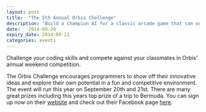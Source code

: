 ```yaml
---
layout: post
title:  "The 5th Annual Orbis Challenge"
description: "Build a champion AI for a classic arcade game that can outperform and outlast your opponents"
date:   2014-09-20
expiry_date: 2014-09-21
categories: events
---
```


Challenge your coding skills and compete against your classmates in Orbis' annual weekend competition.

The Orbis Challenge encourages programmers to show off their innovative ideas and explore their own potential in a fun and competitive environment. The event will run this year on September 20th and 21st. There are many great prizes including this years top prize of a trip to Bermuda. You can sign up now on their [website](http://www.orbischallenge.com/) and check out their Facebook page [here](https://www.facebook.com/TheOrbisChallenge).
